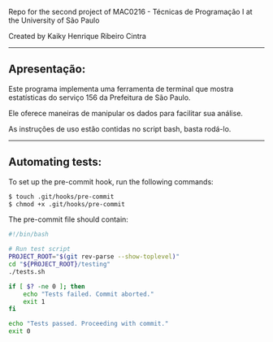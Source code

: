 Repo for the second project of MAC0216 - Técnicas de Programação I at the University of São Paulo

Created by Kaiky Henrique Ribeiro Cintra

---

## Apresentação:

Este programa implementa uma ferramenta de terminal que mostra estatísticas do serviço 156 da Prefeitura de São Paulo.

Ele oferece maneiras de manipular os dados para facilitar sua análise.

As instruções de uso estão contidas no script bash, basta rodá-lo.

---

## Automating tests:

To set up the pre-commit hook, run the following commands:

```bash
$ touch .git/hooks/pre-commit
$ chmod +x .git/hooks/pre-commit
```

The pre-commit file should contain:
```bash
#!/bin/bash

# Run test script
PROJECT_ROOT="$(git rev-parse --show-toplevel)"
cd "${PROJECT_ROOT}/testing"
./tests.sh

if [ $? -ne 0 ]; then
    echo "Tests failed. Commit aborted."
    exit 1
fi

echo "Tests passed. Proceeding with commit."
exit 0
```
